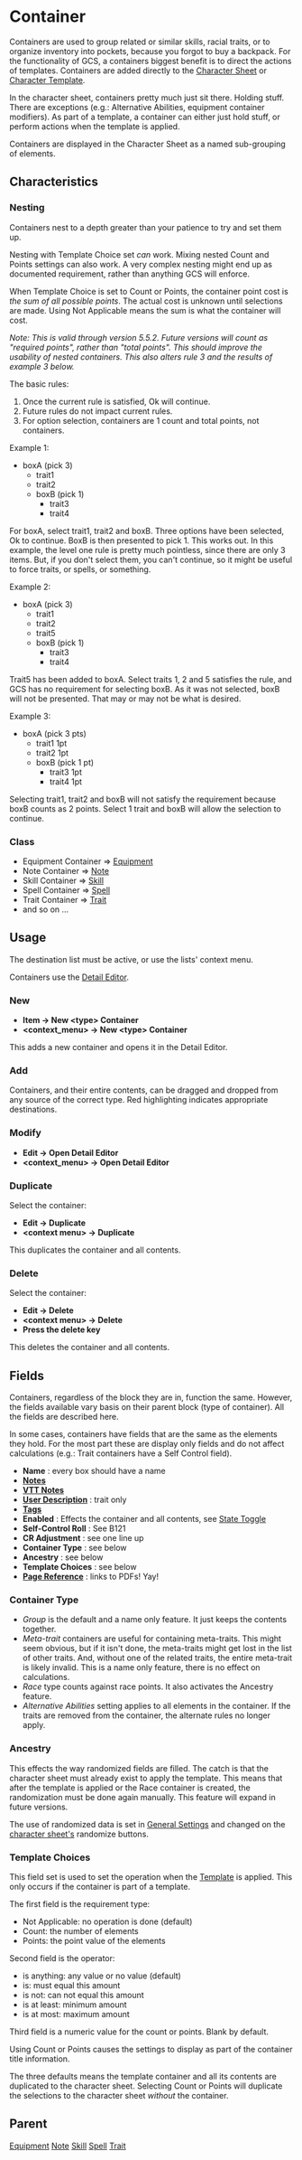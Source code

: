# Container
Containers are used to group related or similar skills, racial traits, or to organize inventory into pockets, because you forgot to buy a backpack. For the functionality of GCS, a containers biggest benefit is to direct the actions of templates. Containers are added directly to the [Character Sheet](./Character%20Sheet.md "Character Sheet") or [Character Template](./Character%20Template.md "Character Template").

In the character sheet, containers pretty much just sit there. Holding stuff. There are exceptions (e.g.: Alternative Abilities, equipment container modifiers). As part of a template, a container can either just hold stuff, or perform actions when the template is applied.

Containers are displayed in the Character Sheet as a named sub-grouping of elements.

## Characteristics
### Nesting
Containers nest to a depth greater than your patience to try and set them up.

Nesting with Template Choice set *can* work. Mixing nested Count and Points settings can also work. A very complex nesting might end up as documented requirement, rather than anything GCS will enforce.

When Template Choice is set to Count or Points, the container point cost is *the sum of all possible points*. The actual cost is unknown until selections are made. Using Not Applicable means the sum is what the container will cost.

*Note: This is valid through version 5.5.2. Future versions will count as "required points", rather than "total points". This should improve the usability of nested containers. This also alters rule 3 and the results of example 3 below.*

The basic rules:
1. Once the current rule is satisfied, Ok will continue.
2. Future rules do not impact current rules.
3. For option selection, containers are 1 count and total points, not containers.

Example 1:
- boxA (pick 3)
  - trait1
  - trait2
  - boxB (pick 1)
    - trait3
    - trait4

For boxA, select trait1, trait2 and boxB. Three options have been selected, Ok to continue. BoxB is then presented to pick 1. This works out. In this example, the level one rule is pretty much pointless, since there are only 3 items. But, if you don't select them, you can't continue, so it might be useful to force traits, or spells, or something.

Example 2:
- boxA (pick 3)
  - trait1
  - trait2
  - trait5
  - boxB (pick 1)
    - trait3
    - trait4

Trait5 has been added to boxA. Select traits 1, 2 and 5 satisfies the rule, and GCS has no requirement for selecting boxB. As it was not selected, boxB will not be presented. That may or may not be what is desired.

Example 3:
- boxA (pick 3 pts)
  - trait1 1pt
  - trait2 1pt
  - boxB (pick 1 pt)
    - trait3 1pt
    - trait4 1pt

Selecting trait1, trait2 and boxB will not satisfy the requirement because boxB counts as 2 points. Select 1 trait and boxB will allow the selection to continue.

### Class
- Equipment Container => [Equipment](./Equipment.md "Equipment")
- Note Container => [Note](./Note.md "Note")
- Skill Container => [Skill](./Skill.md "Skill")
- Spell Container => [Spell](./Spell.md "Spell")
- Trait Container => [Trait](./Trait.md "Trait")
- and so on ...

## Usage
The destination list must be active, or use the lists' context menu.

Containers use the [Detail Editor](./Detail%20Editor.md "Detail Editor").

### New
- **Item -> New \<type> Container**
- **\<context_menu> -> New \<type> Container**

This adds a new container and opens it in the Detail Editor.

### Add
Containers, and their entire contents, can be dragged and dropped from any source of the correct type. Red highlighting indicates appropriate destinations.

### Modify
- **Edit -> Open Detail Editor**
- **\<context_menu> -> Open Detail Editor**

### Duplicate
Select the container:
- **Edit -> Duplicate**
- **\<context menu> -> Duplicate**

This duplicates the container and all contents.

### Delete
Select the container:
- **Edit -> Delete**
- **\<context menu> -> Delete**
- **Press the delete key**

This deletes the container and all contents.

## Fields
Containers, regardless of the block they are in, function the same. However, the fields available vary basis on their parent block (type of container). All the fields are described here.

In some cases, containers have fields that are the same as the elements they hold. For the most part these are display only fields and do not affect calculations (e.g.: Trait containers have a Self Control field).

- **Name** : every box should have a name
- **[Notes](./Notes.md "Notes")**
- **[VTT Notes](./VTT%20Notes.md "Notes")**
- **[User Description](./User%20Description.md "User Description")** : trait only
- **[Tags](./Tags.md "Tags")**
- **Enabled** : Effects the container and all contents, see [State Toggle](./State%20Toggle.md "State Toggle")
- **Self-Control Roll** : See B121
- **CR Adjustment** : see one line up
- **Container Type** : see below
- **Ancestry** : see below
- **Template Choices** : see below
- **[Page Reference](./Page%20Reference.md "Page Reference")** : links to PDFs! Yay!

### Container Type
- *Group* is the default and a name only feature. It just keeps the contents together.
- *Meta-trait* containers are useful for containing meta-traits. This might seem obvious, but if it isn't done, the meta-traits might get lost in the list of other traits. And, without one of the related traits, the entire meta-trait is likely invalid. This is a name only feature, there is no effect on calculations.
- *Race* type counts against race points. It also activates the Ancestry feature.
- *Alternative Abilities* setting applies to all elements in the container. If the traits are removed from the container, the alternate rules no longer apply.

### Ancestry
This effects the way randomized fields are filled. The catch is that the character sheet must already exist to apply the template. This means that after the template is applied or the Race container is created, the randomization must be done again manually. This feature will expand in future versions.

The use of randomized data is set in [General Settings](./General%20Settings.md "General Settings") and changed on the [character sheet's](./Character%20Sheet.md "Character Sheet") randomize buttons.

### Template Choices
This field set is used to set the operation when the [Template](./Character%20Template.md "Character Template") is applied. This only occurs if the container is part of a template.

The first field is the requirement type:
- Not Applicable: no operation is done (default)
- Count: the number of elements
- Points: the point value of the elements

Second field is the operator:
- is anything: any value or no value (default)
- is: must equal this amount
- is not: can not equal this amount
- is at least: minimum amount
- is at most: maximum amount

Third field is a numeric value for the count or points. Blank by default.

Using Count or Points causes the settings to display as part of the container title information.

The three defaults means the template container and all its contents are duplicated to the
character sheet. Selecting Count or Points will duplicate the selections to the character sheet *without* the container.

## Parent
[Equipment](./Equipment.md "Equipment")
[Note](./Note.md "Note")
[Skill](./Skill.md "Skill")
[Spell](./Spell.md "Spell")
[Trait](./Trait.md "Trait")
